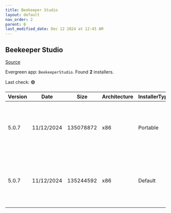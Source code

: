 ```yaml
---
title: Beekeeper Studio
layout: default
nav_order: 2
parent: B
last_modified_date: Dec 12 2024 at 12:45 AM
---
```


## Beekeeper Studio

[Source](https://www.beekeeperstudio.io/)

Evergreen app: `BeekeeperStudio`. Found **2** installers.

Last check: 🟢

| Version | Date       | Size      | Architecture | InstallerType | Type | URI                                                                                                                                                                                                                                    |
| ------- | ---------- | --------- | ------------ | ------------- | ---- | -------------------------------------------------------------------------------------------------------------------------------------------------------------------------------------------------------------------------------------- |
| 5.0.7   | 11/12/2024 | 135078872 | x86          | Portable      | exe  | [https://github.com/beekeeper-studio/beekeeper-studio/releases/download/v5.0.7/Beekeeper-Studio-5.0.7-portable.exe](https://github.com/beekeeper-studio/beekeeper-studio/releases/download/v5.0.7/Beekeeper-Studio-5.0.7-portable.exe) |
| 5.0.7   | 11/12/2024 | 135244592 | x86          | Default       | exe  | [https://github.com/beekeeper-studio/beekeeper-studio/releases/download/v5.0.7/Beekeeper-Studio-Setup-5.0.7.exe](https://github.com/beekeeper-studio/beekeeper-studio/releases/download/v5.0.7/Beekeeper-Studio-Setup-5.0.7.exe)       |
